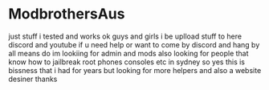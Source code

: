 # ModbrothersAus
just stuff i tested and works 
ok guys and girls i be uplload stuff to here discord and youtube if u need help or want to come by discord and hang by all means do
im lookiing for admin and mods also looking for people that know how to jailbreak root phones consoles etc in sydney so yes this is bissness that i  had for years 
but looking for more helpers and also a website desiner thanks
